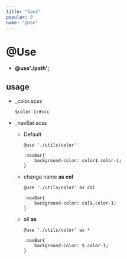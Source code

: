 ```yaml
---
title: "Sass"
popular: 0
name: "@Use"
---
```


# @Use

- **@use'./path';**

## usage

- \_color.scss

  ```
  $color-1:#ccc
  ```

- \_navBar.scss

  - Default

    ```
    @use './utils/color'
    ```

    ```
    .navBar{
        background-color: color$.color-1;
    }
    ```

  - change name **as col**

    ```
    @use './utils/color' as col
    ```

    ```
    .navBar{
        background-color: col$.color-1;
    }
    ```

  - all **as**

    ```
    @use './utils/color' as *
    ```

    ```
    .navBar{
        background-color: $.color-1;
    }
    ```
